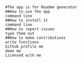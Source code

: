 
    #The app is for Readme generator
    ##How to use the app
    command line
    ##How to install it
    command line
    ##How to report issues
    type them out
    ##How to make contributions
    write functinos
    Github profile me
    demo me
    Licensed with me
    

